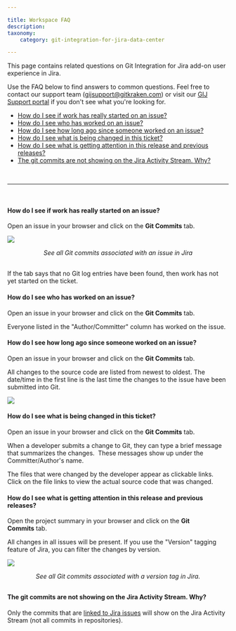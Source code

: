 ```yaml
---

title: Workspace FAQ
description:
taxonomy:
    category: git-integration-for-jira-data-center

---
```


This page contains related questions on Git Integration for Jira add-on user experience in Jira.

Use the FAQ below to find answers to common questions. Feel free to contact our support team ([gijsupport@gitkraken.com](mailto:gijsupport@gitkraken.com?subject=Commits%20display%20issues%20-)) or visit our [GIJ Support portal](https://help.gitkraken.com/git-integration-for-jira-data-center/gij-self-hosted-contact-support) if you don't see what you're looking for.

- [How do I see if work has really started on an issue?](#how-do-i-see-if-work-has-really-started-on-an-issue)
- [How do I see who has worked on an issue?](#how-do-i-see-who-has-worked-on-an-issue)
- [How do I see how long ago since someone worked on an issue?](#how-do-i-see-how-long-ago-since-someone-worked-on-an-issue)
- [How do I see what is being changed in this ticket?](#how-do-i-see-what-is-being-changed-in-this-ticket)
- [How do I see what is getting attention in this release and previous releases?](#how-do-i-see-what-is-getting-attention-in-this-release-and-previous-releases)
- [The git commits are not showing on the Jira Activity Stream. Why?](#the-git-commits-are-not-showing-on-the-jira-activity-stream-why)

&nbsp;
* * *
&nbsp;

#### How do I see if work has really started on an issue?

Open an issue in your browser and click on the **Git Commits** tab.

![](/wp-content/uploads/gij-gitserver-jira-issue-activity-workspace-faq.png)

<div align=center style='margin-top:12px;margin-bottom:30px;'><i>See all Git commits associated with an issue in Jira</i></div>

If the tab says that no Git log entries have been found, then work has not yet started on the ticket.

#### How do I see who has worked on an issue?

Open an issue in your browser and click on the **Git Commits** tab.

Everyone listed in the "Author/Committer" column has worked on the issue.

#### How do I see how long ago since someone worked on an issue?

Open an issue in your browser and click on the **Git Commits** tab.

All changes to the source code are listed from newest to oldest. The date/time in the first line is the last time the changes to the issue have been submitted into Git.

![](/wp-content/uploads/gij-gitserver-jira-issue-workspace-submitted-time.png)

#### How do I see what is being changed in this ticket?

Open an issue in your browser and click on the **Git Commits** tab.

When a developer submits a change to Git, they can type a brief message that summarizes the changes.  These messages show up under the Committer/Author's name.

The files that were changed by the developer appear as clickable links. Click on the file links to view the actual source code that was changed.

#### How do I see what is getting attention in this release and previous releases?

Open the project summary in your browser and click on the **Git Commits** tab.

All changes in all issues will be present. If you use the "Version" tagging feature of Jira, you can filter the changes by version.

![](/wp-content/uploads/gij-gitserver-proj-git-commits-all-versions.png)

<div align=center style='margin-top:12px;margin-bottom:30px;'><i>See all Git commits associated with a version tag in Jira.</i></div>

#### The git commits are not showing on the Jira Activity Stream. Why?

Only the commits that are [linked to Jira issues](/git-integration-for-jira-data-center/linking-git-commits-to-jira-issues-gij-self-managed) will show on the Jira Activity Stream (not all commits in repositories).

